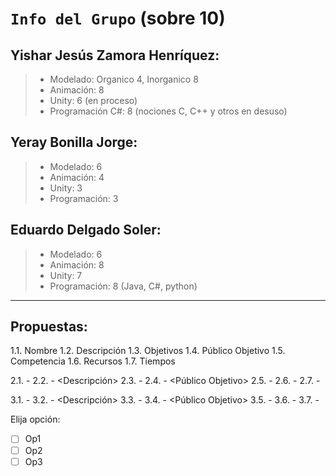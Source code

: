 # `Info del Grupo` (sobre 10)

## **Yishar Jesús Zamora Henríquez**:
>* Modelado: Organico 4, Inorganico 8
>* Animación: 8
>* Unity: 6 (en proceso)
>* Programación C#: 8 (nociones C, C++ y otros en desuso)

## **Yeray Bonilla Jorge**:
>* Modelado: 6
>* Animación: 4
>* Unity: 3
>* Programación: 3

## **Eduardo Delgado Soler**:
>* Modelado: 6
>* Animación: 8
>* Unity: 7
>* Programación: 8 (Java, C#, python)

---

## Propuestas:

1.1. Nombre
1.2. Descripción
1.3. Objetivos
1.4. Público Objetivo
1.5. Competencia
1.6. Recursos
1.7. Tiempos

2.1. - <Nombre>
2.2. - <Descripción>
2.3. - <Objetivos>
2.4. - <Público Objetivo>
2.5. - <Competencia>
2.6. - <Recursos>
2.7. - <Tiempos>

3.1. - <Nombre>
3.2. - <Descripción>
3.3. - <Objetivos>
3.4. - <Público Objetivo>
3.5. - <Competencia>
3.6. - <Recursos>
3.7. - <Tiempos>
  
Elija opción:
- [ ] Op1
- [ ] Op2
- [ ] Op3
